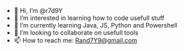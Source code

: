 - 👋 Hi, I’m @r7d9Y
- 👀 I’m interested in learning how to code usefull stuff
- 🌱 I’m currently learning Java, JS, Python and Powershell
- 💞️ I’m looking to collaborate on usefull tools
- 📫 How to reach me: Rand7Y9@gmail.com

<!---
r7d9Y/r7d9Y is a ✨ special ✨ repository because its `README.md` (this file) appears on your GitHub profile.
You can click the Preview link to take a look at your changes.
--->
